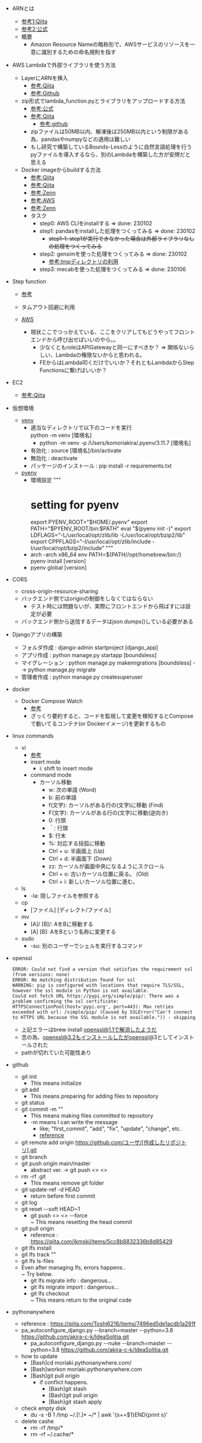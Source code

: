 * ARNとは
    * [参考1:Qiita](https://qiita.com/miyuki_samitani/items/4bcfa6343d710f4f9354)
    * [参考2:公式](https://docs.aws.amazon.com/ja_jp/IAM/latest/UserGuide/reference-arns.html#genref-aws-service-namespaces)
    * 概要
        * Amazon Resource Nameの略称形で、AWSサービスのリソースを一意に識別するための命名規則を指す

* AWS Lambdaで外部ライブラリを使う方法
    * LayerにARNを挿入
        * [参考:Qiita](https://qiita.com/takuma-1234/items/3f23af1994acfb1c0d00)
        * [参考:Github](https://github.com/keithrozario/Klayers?tab=readme-ov-file)
    * zip形式でlambda_function.pyとライブラリをアップロードする方法
        * [参考:公式](https://docs.aws.amazon.com/ja_jp/lambda/latest/dg/python-package.html)
        * [参考:Qiita](https://qiita.com/noyoikw/items/e67bf061c6dbca0ee7b7)
            * [参考:github](https://github.com/noyoikw/mecab-python3-lambda)
        * zipファイルは50MB以内、解凍後は250MB以内という制限がある為、pandasやnumpyなどの適用は難しい
        * もし研究で構築しているBounds-Lessのように自然言語処理を行うpyファイルを導入するなら、別のLambdaを構築した方が安牌だと思える
    * Docker imageからbuildする方法
        * [参考:Qiita](https://qiita.com/kyamamoto9120/items/f1cda89ffc7cb5254f17)
        * [参考:Qiita](https://qiita.com/sasaco/items/b65ce36c05c50a74ac3e)
        * [参考:Zenn](https://zenn.dev/kou_pg_0131/articles/lambda-container-image)
        * [参考:AWS](https://docs.aws.amazon.com/ja_jp/lambda/latest/dg/python-image.html)
        * [参考:Zenn](https://zenn.dev/ovrsa/articles/4db3a7f206616b)
        * タスク
            * step0: AWS CLIをinstallする => done: 230102
            * step1: pandasをinstallした処理をつくってみる => done: 230102
                * ~~step1-1: step1が実行できなかった場合は外部ライブラリなしの処理をつくってみる~~
            * step2: gensimを使った処理をつくってみる => done: 230102
                * [参考:tmpディレクトリの利用](https://seiri-blog.github.io/posts/aws-lambda-by-s3-file-tmp-directory-save/)
            * step3: mecabを使った処理をつくってみる => done: 230106

* Step function
    * [参考](https://dev.classmethod.jp/articles/apigateway-stepfunctions-asynchronous/)
    * タムアウト回避に利用
    
    * [AWS](https://docs.aws.amazon.com/ja_jp/step-functions/latest/dg/tutorial-api-gateway.html)
        * 現状ここでつっかえている、ここをクリアしてもどうやってフロントエンドから呼び出せばいいのやら。。
            * 少なくともroleはAPIGatewayと同一にすべきか？ => 関係ないらしい、Lambdaの権限ないからと思われる。
            * FEからはLambda叩くだけでいいか？それともLambdaからStep Functionsに繋げばいいか？

* EC2
    * [参考:Qiita](https://qiita.com/Bashi50/items/d5bc47eeb9668304aaa2)

* 仮想環境
    * [venv](https://code-graffiti.com/virtual-environment-on-mac-with-venv-in-python/#toc2)
        * 適当なディレクトリで以下のコードを実行 <br> python -m venv [環境名]
            * python -m venv -p /Users/komoriakira/.pyenv/3.11.7 [環境名]
        * 有効化 : source [環境名]/bin/activate
        * 無効化 : deactivate
        * パッケージのインストール : pip install -r requirements.txt
    * [pyenv](https://qiita.com/tomtsutom0122/items/52487730001247fdc2c5)
        * 環境設定
            """
            # setting for pyenv
            export PYENV_ROOT="$HOME/.pyenv"
            export PATH="$PYENV_ROOT/bin:$PATH" 
            eval "$(pyenv init -)"
            export LDFLAGS="-L/usr/local/opt/zlib/lib -L/usr/local/opt/bzip2/lib"
            export CPPFLAGS="-I/usr/local/opt/zlib/include -I/usr/local/opt/bzip2/include"
            """
        * arch -arch x86_64 env PATH=${PATH/\/opt\/homebrew\/bin:/} pyenv install [version]
        * pyenv global [version]

* CORS
    * cross-origin-resource-sharing
    * バックエンド側ではoriginの制御をしなくてはならない
        * テスト時には問題ないが、実際にフロントエンドから飛ばすには設定が必要
    * バックエンド側から送信するデータはjson.dumps()している必要がある

* Djangoアプリの構築
    * フォルダ作成 : django-admin startproject [django_app]
    * アプリ作成 : python manage.py startapp [boundsless]
    * マイグレーション : python manage.py makemigrations [boundsless] --> python manage.py migrate
    * 管理者作成 : python manage.py createsuperuser

* docker
    * Docker Compose Watch
        * [参考](https://zenn.dev/maybe_dog/articles/bfeeee3b6650a1)
        * ざっくり要約すると、コードを監視して変更を検知するとComposeで動いてるコンテナ(or Dockerイメージ)を更新するもの
        
* linux commands
    * vi
        * [参考](https://qiita.com/hide/items/5bfe5b322872c61a6896)
        * insert mode
            * i: shift to insert mode
        * command mode
            * カーソル移動
                * w: 次の単語 (Word)
                * b: 前の単語
                * f(文字): カーソルがある行の(文字)に移動 (Find)
                * F(文字): カーソルがある行の(文字)に移動(逆向き)
                * 0: 行頭
                * ＾: 行頭
                * $: 行末
                * %: 対応する括弧に移動
                * Ctrl + u: 半画面上 (Up)
                * Ctrl + d: 半画面下 (Down)
                * zz: カーソルが画面中央になるようにスクロール
                * Ctrl + o: 古いカーソル位置に戻る。 (Old)
                * Ctrl + i: 新しいカーソル位置に進む。
    * ls
        * -la: 隠しファイルを参照する
    * cp
        * [ファイル] [ディレクト/ファイル]
    * mv
        * [A]/ [B]/: AをBに移動する
        * [A] [B]: AをBという名称に変更する
    * sudo
        * -su: 別のユーザーでシェルを実行するコマンド

* openssl
    ```
    ERROR: Could not find a version that satisfies the requirement ssl (from versions: none)
    ERROR: No matching distribution found for ssl
    WARNING: pip is configured with locations that require TLS/SSL, however the ssl module in Python is not available.
    Could not fetch URL https://pypi.org/simple/pip/: There was a problem confirming the ssl certificate: HTTPSConnectionPool(host='pypi.org', port=443): Max retries exceeded with url: /simple/pip/ (Caused by SSLError("Can't connect to HTTPS URL because the SSL module is not available.")) - skipping
    ```
    * 上記エラーはbrew install openssl@1.1で解消したようだ
    * 念の為、openssl@3.2もインストールしたがopenssl@3としてインストールされた
    * pathが切れていた可能性あり

* github
    * git init
        * This means initialize
    * git add
        * This means preparing for adding files to repository
    * git status
    * git commit -m ""
        * This means making files committed to repository
        * -m means I can write the message
            * like; "first_commit", "add", "fix", "update", "change", etc.
            * [reference](https://suwaru.tokyo/%E3%80%90%E5%BF%85%E9%A0%88%E3%80%91git%E3%82%B3%E3%83%9F%E3%83%83%E3%83%88%E3%81%AE%E6%9B%B8%E3%81%8D%E6%96%B9%E3%83%BB%E4%BD%9C%E6%B3%95%E3%80%90prefix-emoji%E3%80%91/#anc_23)
    * git remote add origin https://github.com/ユーザ/[作成したリポジトリ].git
    * git branch
    * git push origin main/master
        * abstract ver. -> git push <> <>
    * rm -rf .git
        * This means remove git folder
    * git update-ref -d HEAD
        * return before first commit
    * git log
    * git reset --soft HEAD~1
        * git push <> <> --force
    <br> ~ This means resetting the head commit
    * git pull origin
        * reference : https://qiita.com/ikmski/items/5cc8b8832336b8d85429
    * git lfs install
    * git lfs track ""
    * git lfs ls-files
    * Even after managing lfs, errors happens..
        <br> ~ Try below.
        * git lfs migrate info : dangerous...
        * git lfs migrate import : dangerous...
        * git lfs checkout
        <br> ~ This means return to the original code
        
* pythonanywhere
    * reference : https://qiita.com/Toshi6216/items/7496ed5de1acdb1a291f
    * pa_autoconfigure_django.py --branch=master --python=3.8 https://github.com/akira-c-k/IdeaSolitia.git
        * pa_autoconfigure_django.py --nuke --branch=master --python=3.8 https://github.com/akira-c-k/IdeaSolitia.git
    * how to update
        * [Bash]cd moriaki.pythonanywhere.com/
        * [Bash]workon moriaki.pythonanywhere.com
        * [Bash]git pull origin
            * if conflict happens.
                * [Bash]git stash
                * [Bash]git pull origin
                * [Bash]git stash apply
    * check empty disk
        * du -s -B 1 /tmp ~/.[!.]* ~/* | awk '{s+=$1}END{print s}'
    * delete cashe
        * rm -rf /tmp/*
        * rm -rf ~/.cache/*